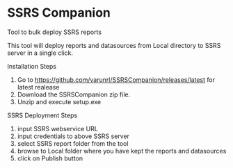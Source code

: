 # SSRS Companion
Tool to bulk deploy SSRS reports

This tool will deploy reports and datasources from Local directory to SSRS server in a single click.

Installation Steps 

1. Go to https://github.com/varunrl/SSRSCompanion/releases/latest for latest realease
2. Download the SSRSCompanion zip file.
3. Unzip and execute setup.exe

SSRS Deployment Steps

1. input SSRS webservice URL
2. input credentials to above SSRS server
3. select SSRS report folder from the tool
4. browse to Local folder where you have kept the reports and datasources
5. click on Publish button
